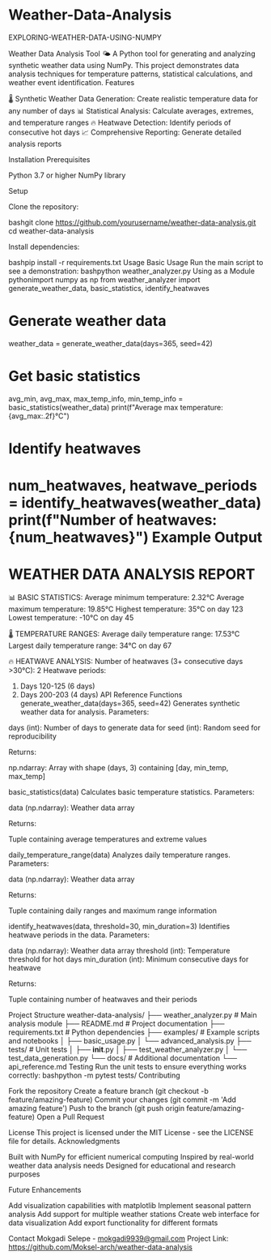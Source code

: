 # Weather-Data-Analysis
EXPLORING-WEATHER-DATA-USING-NUMPY


Weather Data Analysis Tool 🌤️
A Python tool for generating and analyzing synthetic weather data using NumPy. This project demonstrates data analysis techniques for temperature patterns, statistical calculations, and weather event identification.
Features

🌡️ Synthetic Weather Data Generation: Create realistic temperature data for any number of days
📊 Statistical Analysis: Calculate averages, extremes, and temperature ranges
🔥 Heatwave Detection: Identify periods of consecutive hot days
📈 Comprehensive Reporting: Generate detailed analysis reports

Installation
Prerequisites

Python 3.7 or higher
NumPy library

Setup

Clone the repository:

bashgit clone https://github.com/yourusername/weather-data-analysis.git
cd weather-data-analysis

Install dependencies:

bashpip install -r requirements.txt
Usage
Basic Usage
Run the main script to see a demonstration:
bashpython weather_analyzer.py
Using as a Module
pythonimport numpy as np
from weather_analyzer import generate_weather_data, basic_statistics, identify_heatwaves

# Generate weather data
weather_data = generate_weather_data(days=365, seed=42)

# Get basic statistics
avg_min, avg_max, max_temp_info, min_temp_info = basic_statistics(weather_data)
print(f"Average max temperature: {avg_max:.2f}°C")

# Identify heatwaves
num_heatwaves, heatwave_periods = identify_heatwaves(weather_data)
print(f"Number of heatwaves: {num_heatwaves}")
Example Output
============================================================
WEATHER DATA ANALYSIS REPORT
============================================================

📊 BASIC STATISTICS:
Average minimum temperature: 2.32°C
Average maximum temperature: 19.85°C
Highest temperature: 35°C on day 123
Lowest temperature: -10°C on day 45

🌡️  TEMPERATURE RANGES:
Average daily temperature range: 17.53°C
Largest daily temperature range: 34°C on day 67

🔥 HEATWAVE ANALYSIS:
Number of heatwaves (3+ consecutive days >30°C): 2
Heatwave periods:
  1. Days 120-125 (6 days)
  2. Days 200-203 (4 days)
API Reference
Functions
generate_weather_data(days=365, seed=42)
Generates synthetic weather data for analysis.
Parameters:

days (int): Number of days to generate data for
seed (int): Random seed for reproducibility

Returns:

np.ndarray: Array with shape (days, 3) containing [day, min_temp, max_temp]

basic_statistics(data)
Calculates basic temperature statistics.
Parameters:

data (np.ndarray): Weather data array

Returns:

Tuple containing average temperatures and extreme values

daily_temperature_range(data)
Analyzes daily temperature ranges.
Parameters:

data (np.ndarray): Weather data array

Returns:

Tuple containing daily ranges and maximum range information

identify_heatwaves(data, threshold=30, min_duration=3)
Identifies heatwave periods in the data.
Parameters:

data (np.ndarray): Weather data array
threshold (int): Temperature threshold for hot days
min_duration (int): Minimum consecutive days for heatwave

Returns:

Tuple containing number of heatwaves and their periods

Project Structure
weather-data-analysis/
├── weather_analyzer.py     # Main analysis module
├── README.md              # Project documentation
├── requirements.txt       # Python dependencies
├── examples/              # Example scripts and notebooks
│   ├── basic_usage.py
│   └── advanced_analysis.py
├── tests/                 # Unit tests
│   ├── __init__.py
│   ├── test_weather_analyzer.py
│   └── test_data_generation.py
└── docs/                  # Additional documentation
    └── api_reference.md
Testing
Run the unit tests to ensure everything works correctly:
bashpython -m pytest tests/
Contributing

Fork the repository
Create a feature branch (git checkout -b feature/amazing-feature)
Commit your changes (git commit -m 'Add amazing feature')
Push to the branch (git push origin feature/amazing-feature)
Open a Pull Request

License
This project is licensed under the MIT License - see the LICENSE file for details.
Acknowledgments

Built with NumPy for efficient numerical computing
Inspired by real-world weather data analysis needs
Designed for educational and research purposes

Future Enhancements

 Add visualization capabilities with matplotlib
 Implement seasonal pattern analysis
 Add support for multiple weather stations
 Create web interface for data visualization
 Add export functionality for different formats

Contact
Mokgadi Selepe - mokgadi9939@gmail.com
Project Link: https://github.com/Moksel-arch/weather-data-analysis
